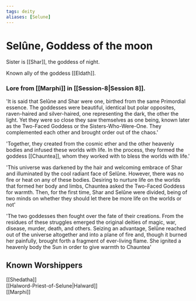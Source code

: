 ```yaml
---
tags: deity
aliases: [Selune]
---
```

# Selûne, Goddess of the moon
Sister is [[Shar]], the goddess of night.

Known ally of the goddess [[Eldath]].
### Lore from [[Marphi]] in [[Session-8|Session 8]].
'It is said that Selûne and Shar were one, birthed from the same Primordial essence. The goddesses were beautiful, identical but polar opposites, raven-haired and silver-haired, one representing the dark, the other the light. Yet they were so close they saw themselves as one being, known later as the Two-Faced Goddess or the Sisters-Who-Were-One. They complemented each other and brought order out of the chaos.' 

'Together, they created from the cosmic ether and the other heavenly bodies and infused these worlds with life. In the process, they formed the goddess [[Chauntea]], whom they worked with to bless the worlds with life.'

'This universe was darkened by the hair and welcoming embrace of Shar and illuminated by the cool radiant face of Selûne. However, there was no fire or heat on any of these bodies. Desiring to nurture life on the worlds that formed her body and limbs, Chauntea asked the Two-Faced Goddess for warmth. Then, for the first time, Shar and Selûne were divided, being of two minds on whether they should let there be more life on the worlds or not' 

'The two goddesses then fought over the fate of their creations. From the residues of these struggles emerged the original deities of magic, war, disease, murder, death, and others. Seizing an advantage, Selûne reached out of the universe altogether and into a plane of fire and, though it burned her painfully, brought forth a fragment of ever-living flame. She ignited a heavenly body the Sun in order to give warmth to Chauntea' 


## Known Worshippers
[[Shedatha]]  
[[Halword-Priest-of-Selune|Halward]]  
[[Marphi]]  